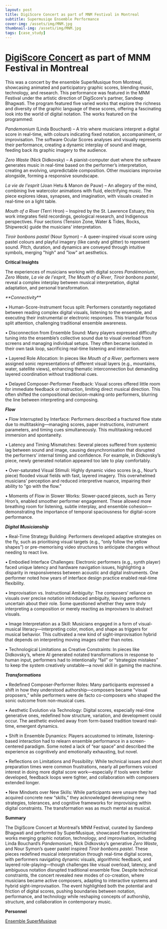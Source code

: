 ```yaml
---
layout: post
title: DigiScore Concert as part of MNM Festival in Montreal
subtitle: Supermusiqe Ensemble Performance
cover-img: /assets/img/MNM.jpg
thumbnail-img: /assets/img/MNM.jpg
tags: [case_study]
---
```


# **[DigiScore Concert](https://smcq.qc.ca/smcq/fr/evenement/46618-digiscores) as part of MNM Festival in Montreal**


This was a concert by the ensemble SuperMusique from Montreal, showcasing animated and participatory graphic scores, blending music, technology, and research. This performance was featured in the MNM Festival under the artistic direction of DigiScore's partner, Sandeep Bhagwati. The program featured five varied works that explore the richness and diversity of the graphic language of these scores, offering a fascinating look into the world of digital notation. The works featured on the programmed:

_Pandemonium_ (Linda Bouchard) – A trio where musicians interpret a digital score in real-time, with colours indicating fixed notation, accompaniment, or improvisation. The software Ocular Scores analyses and visually represents their performance, creating a dynamic interplay of sound and image, feeding back its graphic imagery to the audience.

_Zero Waste_ (Nick Didkovsky) – A pianist-computer duet where the software generates music in real-time based on the performer’s interpretation, creating an evolving, unpredictable composition. Other musicians improvise alongside, forming a responsive soundscape.

_La vie de l'esprit_ (Joan Hetu & Manon de Pauw) – An allegory of the mind, combining live watercolor animations with fluid, electrifying music. The piece explores ideas, synapses, and imagination, with visuals created in real-time on a light table.

_Mouth of a River_ (Terri Hron) – Inspired by the St. Lawrence Estuary, this work integrates field recordings, geological research, and Indigenous perspectives. Four sections (Tension Zone, Water & Tides, Rocks, Shipwreck) guide the musicians’ interpretation.

_Tiroir bonbons pastel_ (Nour Symon) – A queer-inspired visual score using pastel colours and playful imagery (like candy and glitter) to represent sound. Pitch, duration, and dynamics are conveyed through intuitive symbols, merging "high" and "low" art aesthetics.

**Critical Insights**

The experiences of musicians working with digital scores _Pandémonium_, _Zero Waste_, _La vie de l'esprit_, _The Mouth of a River_, _Tiroir bonbons pastel_, reveal a complex interplay between musical interpretation, digital adaptation, and personal transformation.

_**Connectivity_**

•	Human-Score-Instrument focus split: Performers constantly negotiated between reading complex digital visuals, listening to the ensemble, and executing their instrumental or electronic responses. This triangular focus split attention, challenging traditional ensemble awareness.

•	Disconnection from Ensemble Sound: Many players expressed difficulty tuning into the ensemble’s collective sound due to visual overload from screens and managing individual setups. They often became isolated in their own task loop, sacrificing real-time listening and interaction.

•	Layered Role Allocation: In pieces like _Mouth of a River_, performers were assigned sonic representations of different visual layers (e.g., mountains, water, satellite views), enhancing thematic interconnection but demanding layered coordination without traditional cues.

•	Delayed Composer-Performer Feedback: Visual scores offered little room for immediate feedback or instruction, limiting direct musical direction. This often shifted the compositional decision-making onto performers, blurring the line between interpreting and composing.

_**Flow**_

•	Flow Interrupted by Interface: Performers described a fractured flow state due to multitasking—managing scores, paper instructions, instrument parameters, and timing cues simultaneously. This multitasking reduced immersion and spontaneity.

•	Latency and Timing Mismatches: Several pieces suffered from systemic lag between sound and image, causing desynchronisation that disrupted the performers’ internal timing and confidence. For example, in Didkovsky’s piece, newly generated notation appeared too late to play comfortably.

•	Over-saturated Visual Stimuli: Highly dynamic video scores (e.g., Nour’s piece) flooded visual fields with fast, layered imagery. This overwhelmed musicians’ perception and reduced interpretive nuance, impairing their ability to "go with the flow."

•	Moments of Flow in Slower Works: Slower-paced pieces, such as Terry Hron’s, enabled smoother performer engagement. These allowed more breathing room for listening, subtle interplay, and ensemble cohesion—demonstrating the importance of temporal spaciousness for digital-score performance.

_**Digital Musicianship**_

•	Real-Time Strategy Building: Performers developed adaptive strategies on the fly, such as prioritising visual targets (e.g., “only follow the yellow shapes”) or pre-memorising video structures to anticipate changes without needing to react live.

•	Embodied Interface Challenges: Electronic performers (e.g., synth player) faced unique latency and hardware navigation issues, highlighting a disparity in responsiveness between acoustic and digital instruments. One performer noted how years of interface design practice enabled real-time flexibility.

•	Improvisation vs. Instructional Ambiguity: The composers’ reliance on visuals over precise notation introduced ambiguity, leaving performers uncertain about their role. Some questioned whether they were truly interpreting a composition or merely reacting as improvisers to abstract visuals.

•	Image Interpretation as a Skill: Musicians engaged in a form of visual-musical literacy—interpreting color, motion, and shape as triggers for musical behavior. This cultivated a new kind of sight-improvisation hybrid that depends on interpreting moving images rather than notes.

•	Technological Limitations as Creative Constraints: In pieces like Didkovsky’s, where AI generated notated transformations in response to human input, performers had to intentionally “fail” or “strategize mistakes” to keep the system creatively unstable—a novel skill in gaming the machine.

_**Transformations**_

•	Redefined Composer-Performer Roles: Many participants expressed a shift in how they understood authorship—composers became “visual proposers,” while performers were de facto co-composers who shaped the sonic outcome from non-musical cues.

•	Aesthetic Evolution via Technology: Digital scores, especially real-time generative ones, redefined how structure, variation, and development could occur. The aesthetic evolved away from form-based tradition toward real-time, emergent dynamics.

•	Shift in Ensemble Dynamics: Players accustomed to intimate, listening-based interaction had to relearn ensemble performance in a screen-centered paradigm. Some noted a lack of “ear space” and described the experience as cognitively and emotionally exhausting, but novel.

•	Reflections on Limitations and Possibility: While technical issues and short preparation times were common frustrations, nearly all performers voiced interest in doing more digital score work—especially if tools were better developed, feedback loops were tighter, and collaboration with composers extended longer.

•	New Mindsets over New Skills: While participants were unsure they had acquired concrete new “skills,” they acknowledged developing new strategies, tolerances, and cognitive frameworks for improvising within digital constraints. The transformation was as much mental as musical.

**Summary**

The DigiScore Concert at Montreal’s MNM Festival, curated by Sandeep Bhagwati and performed by SuperMusique, showcased five experimental works merging graphic notation, technology, and improvisation, including Linda Bouchard’s _Pandemonium_, Nick Didkovsky’s generative _Zero Waste_, and Nour Symon’s queer pastel inspired _Tiroir bonbons pastel_. These pieces redefined musical interpretation through real-time digital scores, with performers navigating dynamic visuals, algorithmic feedback, and layered role-playing—though challenges like visual overload, latency, and ambiguous notation disrupted traditional ensemble flow. Despite technical constraints, the concert revealed new modes of co-creation, where musicians became active composers, adapting to interactive systems and hybrid sight-improvisation. The event highlighted both the potential and friction of digital scores, pushing boundaries between notation, performance, and technology while reshaping concepts of authorship, structure, and collaboration in contemporary music.

**Personnel**

[Ensemble SuperMusique](https://www.supermusique.qc.ca/)



